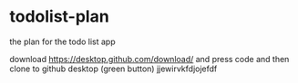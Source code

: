# todolist-plan
the plan for the todo list app

download https://desktop.github.com/download/ and press code and then clone to github desktop (green button)
jjewirvkfdjojefdf